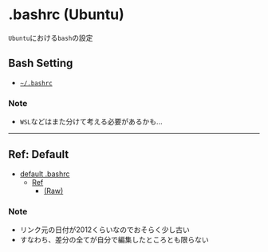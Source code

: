 .bashrc (Ubuntu)
==================

`Ubuntu`における`bash`の設定

## Bash Setting

- [`~/.bashrc`](./.bashrc)

### Note

- `WSL`などはまた分けて考える必要があるかも...

---------

## Ref: Default

- [default .bashrc](./.bashrc.default)
    - [Ref](https://gist.github.com/marioBonales/1637696)
        - [(Raw)](https://gist.githubusercontent.com/marioBonales/1637696/raw/93a33aa5f1893f46773483250214f8b8b496a270/.bashrc)

### Note

- リンク元の日付が2012くらいなのでおそらく少し古い
- すなわち、差分の全てが自分で編集したところとも限らない





